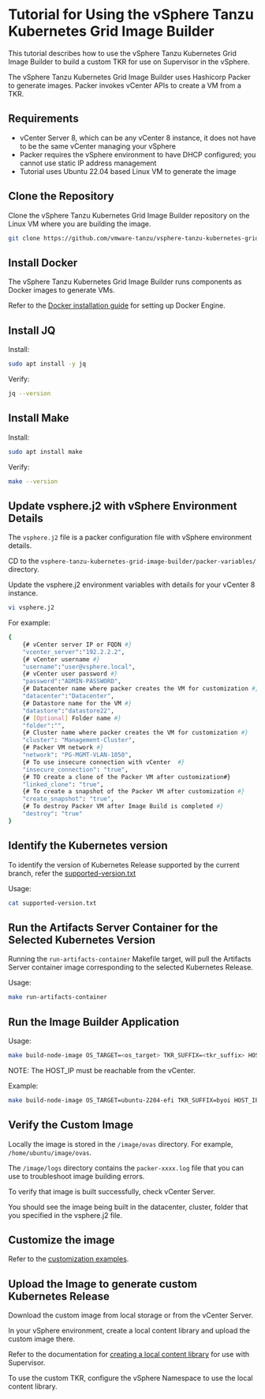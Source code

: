 # Tutorial for Using the vSphere Tanzu Kubernetes Grid Image Builder

This tutorial describes how to use the vSphere Tanzu Kubernetes Grid Image Builder to build a custom TKR for use on Supervisor in the vSphere.

The vSphere Tanzu Kubernetes Grid Image Builder uses Hashicorp Packer to generate images. Packer invokes vCenter APIs to create a VM from a TKR.

## Requirements

- vCenter Server 8, which can be any vCenter 8 instance, it does not have to be the same vCenter managing your vSphere
- Packer requires the vSphere environment to have DHCP configured; you cannot use static IP address management
- Tutorial uses Ubuntu 22.04 based Linux VM to generate the image

## Clone the Repository

Clone the vSphere Tanzu Kubernetes Grid Image Builder repository on the Linux VM where you are building the image.

```bash
git clone https://github.com/vmware-tanzu/vsphere-tanzu-kubernetes-grid-image-builder.git
```

## Install Docker

The vSphere Tanzu Kubernetes Grid Image Builder runs components as Docker images to generate VMs.

Refer to the [Docker installation guide][docker-installation] for setting up Docker Engine.

## Install JQ

Install:

```bash
sudo apt install -y jq
```

Verify:

```bash
jq --version
```

## Install Make

Install:

```bash
sudo apt install make
```

Verify:

```bash
make --version
```

## Update vsphere.j2 with vSphere Environment Details

The `vsphere.j2` file is a packer configuration file with vSphere environment details.

CD to the `vsphere-tanzu-kubernetes-grid-image-builder/packer-variables/` directory.

Update the vsphere.j2 environment variables with details for your vCenter 8 instance.

```bash
vi vsphere.j2
```

For example:

```bash
{
    {# vCenter server IP or FQDN #}
    "vcenter_server":"192.2.2.2",
    {# vCenter username #}
    "username":"user@vsphere.local",
    {# vCenter user password #}
    "password":"ADMIN-PASSWORD",
    {# Datacenter name where packer creates the VM for customization #}
    "datacenter":"Datacenter",
    {# Datastore name for the VM #}
    "datastore":"datastore22",
    {# [Optional] Folder name #}
    "folder":"",
    {# Cluster name where packer creates the VM for customization #}
    "cluster": "Management-Cluster",
    {# Packer VM network #}
    "network": "PG-MGMT-VLAN-1050",
    {# To use insecure connection with vCenter  #}
    "insecure_connection": "true",
    {# TO create a clone of the Packer VM after customization#}
    "linked_clone": "true",
    {# To create a snapshot of the Packer VM after customization #}
    "create_snapshot": "true",
    {# To destroy Packer VM after Image Build is completed #}
    "destroy": "true"
}
```

## Identify the Kubernetes version

To identify the version of Kubernetes Release supported by the current branch, refer the [supported-version.txt](../../supported-version.txt)

Usage:

```bash
cat supported-version.txt
```

## Run the Artifacts Server Container for the Selected Kubernetes Version

Running the `run-artifacts-container` Makefile target, will pull the Artifacts Server container image corresponding to the selected Kubernetes Release.

Usage:

```bash
make run-artifacts-container
```

## Run the Image Builder Application

Usage:

```bash
make build-node-image OS_TARGET=<os_target> TKR_SUFFIX=<tkr_suffix> HOST_IP=<host_ip> IMAGE_ARTIFACTS_PATH=<image_artifacts_path> ARTIFACTS_CONTAINER_PORT=8081
```

NOTE: The HOST_IP must be reachable from the vCenter.

Example:

```bash
make build-node-image OS_TARGET=ubuntu-2204-efi TKR_SUFFIX=byoi HOST_IP=192.2.2.3 IMAGE_ARTIFACTS_PATH=/home/ubuntu/image ARTIFACTS_CONTAINER_PORT=8081
```

## Verify the Custom Image

Locally the image is stored in the `/image/ovas` directory. For example, `/home/ubuntu/image/ovas`.

The `/image/logs` directory contains the `packer-xxxx.log` file that you can use to troubleshoot image building errors.

To verify that image is built successfully, check vCenter Server.

You should see the image being built in the datacenter, cluster, folder that you specified in the vsphere.j2 file.

## Customize the image

Refer to the [customization examples][customizations].

## Upload the Image to generate custom Kubernetes Release

Download the custom image from local storage or from the vCenter Server.

In your vSphere environment, create a local content library and upload the custom image there.

Refer to the documentation for [creating a local content library][create-local-content-library] for use with Supervisor.

To use the custom TKR, configure the vSphere Namespace to use the local content library.

[//]: Links
[docker-installation]: https://docs.docker.com/engine/install/
[create-local-content-library]: https://techdocs.broadcom.com/us/en/vmware-cis/vsphere/vsphere-supervisor/8-0/using-tkg-service-with-vsphere-supervisor.html
[customizations]: ./customizations/README.md
